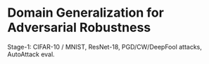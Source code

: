 # Domain Generalization for Adversarial Robustness

Stage-1: CIFAR-10 / MNIST, ResNet-18, PGD/CW/DeepFool attacks, AutoAttack eval.
